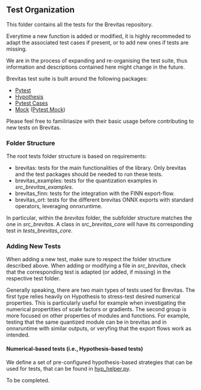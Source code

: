 ## Test Organization
This folder contains all the tests for the Brevitas repository.

Everytime a new function is added or modified, it is highly recommeded to adapt the associated test cases if present, or to add new ones if tests are missing.

We are in the process of expanding and re-organising the test suite, thus information and descriptions contained here might change in the future.

Brevitas test suite is built around the following packages:
- [Pytest](https://pypi.org/project/pytest/)
- [Hypothesis](https://pypi.org/project/hypothesis/)
- [Pytest Cases](https://pypi.org/project/pytest-cases/)
- [Mock](https://pypi.org/project/mock/) ([Pytest Mock](https://pypi.org/project/pytest-mock/))

Please feel free to familiriasize with their basic usage before contributing to new tests on Brevitas.

### Folder Structure
The root tests folder structure is based on requirements:
- brevitas: tests for the main functionalities of the library. Only brevitas and the test packages should be needed to run these tests.
- brevitas_examples: tests for the quantization examples in _src\_brevitas\_examples_.
- brevitas_finn: tests for the integration with the FINN export-flow.
- brevitas_ort: tests for the different brevitas ONNX exports with standard operators, leveraging onnxruntime.

In particular, within the _brevitas_ folder, the subfolder structure matches the one in _src\_brevitas_.
A class in _src\_brevitas\_core_ will have its corresponding test in _tests\_brevitas\_core_.

### Adding New Tests
When adding a new test, make sure to respect the folder structure described above.
When adding or modifying a file in _src\_brevitas_,  check that the corresponding test is adapted (or added, if missing) in the respective test folder.


Generally speaking, there are two main types of tests used for Brevitas.
The first type relies heavily on Hypothesis to stress-test desired numerical properties. This is particularly useful for example when investigating the numerical propertities of scale factors or gradients.
The second group is more focused on other properties of modules and functions. For example, testing that the same quantized module can be in brevitas and in onnxruntime with similar outputs, or veryfing that the export flows work as intended.

#### Numerical-based tests (i.e., Hypothesis-based tests)
We define a set of pre-configured hypothesis-based strategies that can be used for tests, that can be found in [hyp_helper.py](https://github.com/Xilinx/brevitas/blob/dev/tests/brevitas/hyp_helper.py).

To be completed.
